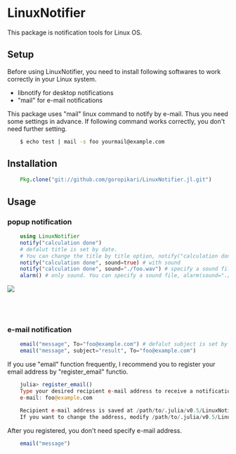# LinuxNotifier

This package is notification tools for Linux OS.

## Setup
Before using LinuxNotifier, you need to install following softwares to work correctly in your Linux system.
- libnotify for desktop notifications
- "mail" for e-mail notifications

This package uses "mail" linux command to notify by e-mail. Thus you need some settings in advance.
If following command works correctly, you don't need further setting.
```bash
	$ echo test | mail -s foo yourmail@example.com
```

## Installation
```Julia
	Pkg.clone("git://github.com/goropikari/LinuxNotifier.jl.git")
```

## Usage
### popup notification
```Julia
	using LinuxNotifier
	notify("calculation done")
	# defalut title is set by date.
	# You can change the title by title option, notify("calculation done", title="foofoo")
	notify("calculation done", sound=true) # with sound
	notify("calculation done", sound="./foo.wav") # specify a sound file
	alarm() # only sound. You can specify a sound file, alarm(sound="./foo.wav")
```
<img src="./src/popup.png" align="left"  />


<br><br><br><br>
### e-mail notification
```Julia
	email("message", To="foo@example.com") # defalut subject is set by date.
	email("message", subject="result", To="foo@example.com")
```


If you use "email" function frequently, I recommend you to register your email address by "register_email" functio.
```Julia
	julia> register_email()
	Type your desired recipient e-mail address to receive a notification.
	e-mail: foo@example.com

	Recipient e-mail address is saved at /path/to/.julia/v0.5/LinuxNotifier/email/address.txt.
	If you want to change the address, modify /path/to/.julia/v0.5/LinuxNotifier/email/address.txt directly or run register_email() again
```

After you registered, you don't need specify e-mail address.
```Julia
	email("message")
```
